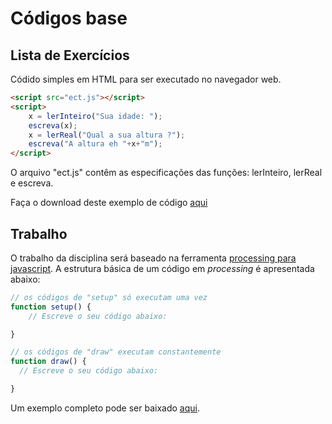 # Códigos base

## Lista de Exercícios

Códido simples em HTML para ser executado no navegador web.  

```html
<script src="ect.js"></script>
<script>
	x = lerInteiro("Sua idade: ");
	escreva(x);
	x = lerReal("Qual a sua altura ?");
	escreva("A altura eh "+x+"m");
</script>

```

O arquivo "ect.js" contêm as especificações das funções: lerInteiro, lerReal e escreva.

Faça o download deste exemplo de código [aqui](https://github.com/orivaldosantana/ECT2203LoP/blob/master/lab0/codigo_base.zip)

## Trabalho

O trabalho da disciplina será baseado na ferramenta [processing para javascript](http://p5js.org/). A estrutura básica de um código em _processing_ é apresentada abaixo:

```javascript
// os códigos de "setup" só executam uma vez
function setup() {
	// Escreve o seu código abaixo:

}

// os códigos de "draw" executam constantemente
function draw() {
  // Escreve o seu código abaixo:

}
```

Um exemplo completo pode ser baixado  [aqui](https://github.com/orivaldosantana/ECT2203LoP/blob/master/lab0/lab_processing_intro.zip). 
